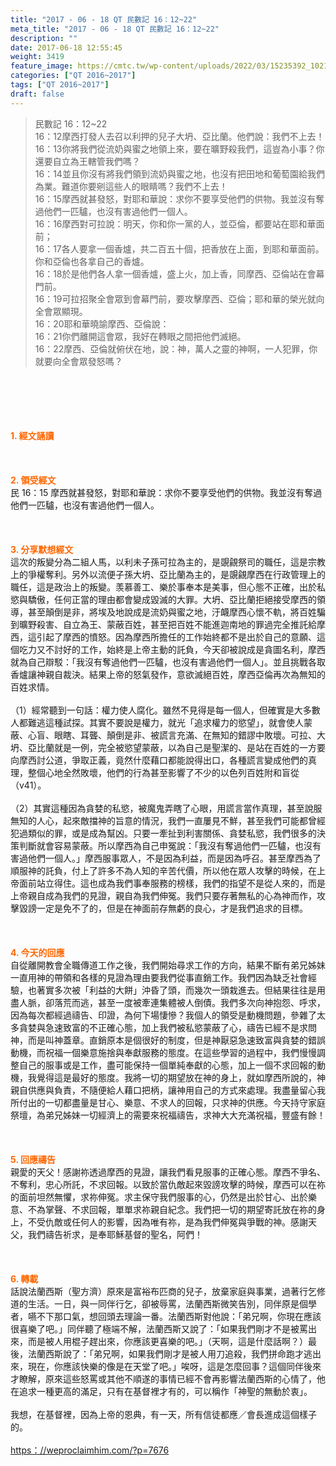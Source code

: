 ```yaml
---
title: "2017 - 06 - 18 QT 民數記 16：12~22"
meta_title: "2017 - 06 - 18 QT 民數記 16：12~22"
description: ""
date: 2017-06-18 12:55:45
weight: 3419
feature_image: https://cmtc.tw/wp-content/uploads/2022/03/15235392_10211799862337740_180693556567566654_o-1.webp
categories: ["QT 2016~2017"]
tags: ["QT 2016~2017"]
draft: false
---
```


<blockquote>民數記 16：12~22<br />
16：12摩西打發人去召以利押的兒子大坍、亞比蘭。他們說：我們不上去！<br />
16：13你將我們從流奶與蜜之地領上來，要在曠野殺我們，這豈為小事？你還要自立為王轄管我們嗎？<br />
16：14並且你沒有將我們領到流奶與蜜之地，也沒有把田地和葡萄園給我們為業。難道你要剜這些人的眼睛嗎？我們不上去！<br />
16：15摩西就甚發怒，對耶和華說：求你不要享受他們的供物。我並沒有奪過他們一匹驢，也沒有害過他們一個人。<br />
16：16摩西對可拉說：明天，你和你一黨的人，並亞倫，都要站在耶和華面前；<br />
16：17各人要拿一個香爐，共二百五十個，把香放在上面，到耶和華面前。你和亞倫也各拿自己的香爐。<br />
16：18於是他們各人拿一個香爐，盛上火，加上香，同摩西、亞倫站在會幕門前。<br />
16：19可拉招聚全會眾到會幕門前，要攻擊摩西、亞倫；耶和華的榮光就向全會眾顯現。<br />
16：20耶和華曉諭摩西、亞倫說：<br />
16：21你們離開這會眾，我好在轉眼之間把他們滅絕。<br />
16：22摩西、亞倫就俯伏在地，說：神，萬人之靈的神啊，一人犯罪，你就要向全會眾發怒嗎？</blockquote><br />
&nbsp;<br />
<br />
&nbsp;<br />
<br />
<span style="color: #ff6600;"><strong>1. </strong><strong>經文誦讀</strong></span><br />
<br />
<span style="color: #ff6600;"><strong> </strong></span><br />
<br />
<span style="color: #ff6600;"><strong>2. </strong><strong>領受經文<br />
</strong></span>民 16：15 摩西就甚發怒，對耶和華說：求你不要享受他們的供物。我並沒有奪過他們一匹驢，也沒有害過他們一個人。<br />
<br />
&nbsp;<br />
<br />
<span style="color: #ff6600;"><strong>3. 分享默想經文<br />
</strong></span>這次的叛變分為二組人馬，以利未子孫可拉為主的，是覬覦祭司的職任，這是宗教上的爭權奪利。另外以流便子孫大坍、亞比蘭為主的，是覬覦摩西在行政管理上的職任，這是政治上的叛變。羡慕善工、樂於事奉本是美事，但心態不正確，出於私慾與驕傲，任何正當的理由都會變成毀滅的大罪。大坍、亞比蘭拒絕接受摩西的領導，甚至顛倒是非，將埃及地說成是流奶與蜜之地，汙衊摩西心懷不軌，將百姓騙到曠野殺害、自立為王、蒙蔽百姓，甚至把百姓不能進迦南地的罪過完全推託給摩西，這引起了摩西的憤怒。因為摩西所擔任的工作始終都不是出於自己的意願、這個吃力又不討好的工作，始終是上帝主動的託負，今天卻被說成是貪圖名利，摩西就為自己辯駁：「我沒有奪過他們一匹驢，也沒有害過他們一個人」。並且挑戰各取香爐讓神親自裁決。結果上帝的怒氣發作，意欲滅絕百姓，摩西亞倫再次為無知的百姓求情。<br />
<br />
（1）經常聽到一句話：權力使人腐化。雖然不見得是每一個人，但確實是大多數人都難逃這種試探。其實不要說是權力，就光「追求權力的慾望」，就會使人蒙蔽、心盲、眼瞎、耳聾、顛倒是非、被謊言充滿、在無知的錯謬中敗壞。可拉、大坍、亞比蘭就是一例，完全被慾望蒙蔽，以為自己是聖潔的、是站在百姓的一方要向摩西討公道，爭取正義，竟然什麼藉口都能說得出口，各種謊言變成他們的真理，整個心地全然敗壞，他們的行為甚至影響了不少的以色列百姓附和盲從（v41）。<br />
<br />
（2）其實這種因為貪婪的私慾，被魔鬼弄瞎了心眼，用謊言當作真理，甚至說服無知的人心，起來敵擋神的旨意的情況，我們一直屢見不鮮，甚至我們可能都曾經犯過類似的罪，或是成為幫凶。只要一牽扯到利害關係、貪婪私慾，我們很多的決策判斷就會容易蒙蔽。所以摩西為自己申冤說：「我沒有奪過他們一匹驢，也沒有害過他們一個人。」摩西服事眾人，不是因為利益，而是因為呼召。甚至摩西為了順服神的託負，付上了許多不為人知的辛苦代價，所以他在眾人攻擊的時候，在上帝面前站立得住。這也成為我們事奉服務的榜樣，我們的指望不是從人來的，而是上帝親自成為我們的見證，親自為我們伸冤。我們只要存著無私的心為神而作，攻擊毀謗一定是免不了的，但是在神面前存無虧的良心，才是我們追求的目標。<br />
<br />
&nbsp;<br />
<br />
<span style="color: #ff6600;"><strong>4. 今天的回應<br />
</strong></span>自從離開教會全職傳道工作之後，我們開始尋求工作的方向，結果不斷有弟兄姊妹一直用神的帶領和各樣的見證為理由要我們從事直銷工作。我們因為缺乏社會經驗，也著實多次被「利益的大餅」沖昏了頭，而幾次一頭栽進去。但結果往往是用盡人脈，卻落荒而逃，甚至一度被牽連集體被人倒債。我們多次向神抱怨、呼求，因為每次都經過禱告、印證，為何下場悽慘？我個人的領受是動機問題，參雜了太多貪婪與急速致富的不正確心態，加上我們被私慾蒙蔽了心，禱告已經不是求問神，而是叫神蓋章。直銷原本是個很好的制度，但是神厭惡急速致富與貪婪的錯誤動機，而祝福一個樂意施捨與奉獻服務的態度。在這些學習的過程中，我們慢慢調整自己的服事或是工作，盡可能保持一個單純奉獻的心態，加上一個不求回報的動機，我覺得這是最好的態度。我將一切的期望放在神的身上，就如摩西所說的，神親自供應與負責，不隨便給人藉口把柄，讓神用自己的方式來處理。我盡量留心我所付出的一切都盡量是甘心、樂意、不求人的回報，只求神的供應。今天持守家庭祭壇，為弟兄姊妹一切經濟上的需要來祝福禱告，求神大大充滿祝福，豐盛有餘！<br />
<br />
&nbsp;<br />
<br />
<span style="color: #ff6600;"><strong>5. 回應禱告<br />
</strong></span>親愛的天父！感謝祢透過摩西的見證，讓我們看見服事的正確心態。摩西不爭名、不奪利，忠心所託，不求回報。以致於當仇敵起來毀謗攻擊的時候，摩西可以在祢的面前坦然無懼，求祢伸冤。求主保守我們服事的心，仍然是出於甘心、出於樂意、不為掌聲、不求回報，單單求祢親自紀念。我們把一切的期望寄託放在祢的身上，不受仇敵或任何人的影響，因為唯有祢，是為我們伸冤與爭戰的神。感謝天父，我們禱告祈求，是奉耶穌基督的聖名，阿們！<br />
<br />
&nbsp;<br />
<br />
<span style="color: #ff6600;"><strong>6. 轉載</strong></span><strong><br />
</strong>話說法蘭西斯（聖方濟）原來是富裕布匹商的兒子，放棄家庭與事業，過著行乞修道的生活。一日，與一同伴行乞，卻被辱罵，法蘭西斯微笑告別，同伴原是個學者，嚥不下那口氣，想回頭去理論一番。法蘭西斯對他說：「弟兄啊，你現在應該很喜樂了吧。」同伴聽了極端不解，法蘭西斯又說了：「如果我們剛才不是被罵出來，而是被人用棍子趕出來，你應該更喜樂的吧。」（天啊，這是什麼話啊？）最後，法蘭西斯說了：「弟兄啊，如果我們剛才是被人用刀追殺，我們拼命跑才逃出來，現在，你應該快樂的像是在天堂了吧。」唉呀，這是怎麼回事？這個同伴後來才瞭解，原來這些怒罵或其他不順遂的事情已經不會再影響法蘭西斯的心情了，他在追求一種更高的滿足，只有在基督裡才有的，可以稱作「神聖的無動於衷」。<br />
<br />
我想，在基督裡，因為上帝的恩典，有一天，所有信徒都應／會長進成這個樣子的。<br />
<br />
<a href="https://weproclaimhim.com/?p=7676">https：//weproclaimhim.com/?p=7676</a>
        